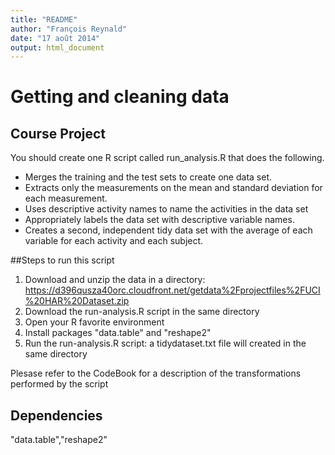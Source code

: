 ```yaml
---
title: "README"
author: "François Reynald"
date: "17 août 2014"
output: html_document
---
```


# Getting and cleaning data

## Course Project

You should create one R script called run_analysis.R that does the following. 
* Merges the training and the test sets to create one data set.
* Extracts only the measurements on the mean and standard deviation for each measurement. 
* Uses descriptive activity names to name the activities in the data set
* Appropriately labels the data set with descriptive variable names. 
* Creates a second, independent tidy data set with the average of each variable for each activity and each subject. 

##Steps to run this script

1. Download and unzip the data in a directory: https://d396qusza40orc.cloudfront.net/getdata%2Fprojectfiles%2FUCI%20HAR%20Dataset.zip 
2. Download the run-analysis.R script in the same directory
3. Open your R favorite environment
4. Install packages "data.table" and "reshape2"
5. Run the run-analysis.R script:  a tidydataset.txt file will created in the same directory

Plesase refer to the CodeBook for a description of the transformations performed by the script

## Dependencies
"data.table","reshape2"